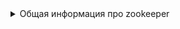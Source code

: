 <details>
<summary>Общая информация про zookeeper</summary>

Сервис-координатор, который позволяет обеспечить контроль синхронизации данных. Разработан на Java компанией Apache Software Foundation.

Как правило, Zookeeper используют для:

- Создания распределенного сервера имен.
- Определения лидера в других кластерных системах.
- Создания распределенной конфигурации других приложений (например, Kafka, ClickHouse).
 - Приложение является открытым и может быть загружено с официального сайта.

Архитектурно, Zookeeper представляет клиент-серверное приложение и включает в себя следующие компоненты:

Клиент — узел в кластере, который находится на связи с сервером, постоянно отправляя ему сигналы о своей работоспособности (heartbeat), который не должен превышать определенное значение (определяется параметром tickTime).

Сервер — одна из нод кластера Zookeeper, которая проверяет состояние клиентов и перенаправляет запросы на один из рабочих серверов (клиентов).
Лидер — главный сервер среди серверов кластера (ансамбля). Он отвечает за все операции записи.

Последователь — все серверы в ансамбле, за исключением лидера. Они принимают от последнего информацию на изменение и записывают ее у себя.

Ансамбль — кластер из серверов Zookeeper. Лидер определяется при старте служб, а если происходит разрыв соединения — на основе кворума. Поэтому минимальное количество нод в ансамбле является 3-м.

</details>